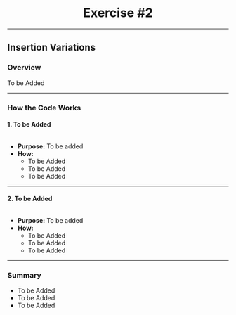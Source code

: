 <div align="center">

# Exercise #2

</div>

---

## Insertion Variations

### Overview

To be Added

---

### How the Code Works

#### 1. **To be Added**
```[Code] (To be added)
```
- **Purpose:** To be added
- **How:**  
  - To be Added
  - To be Added
  - To be Added

---

#### 2. **To be Added**
```[Code] (To be added)
```
- **Purpose:** To be added
- **How:**  
  - To be Added
  - To be Added
  - To be Added

---

### Summary

- To be Added
- To be Added
- To be Added
